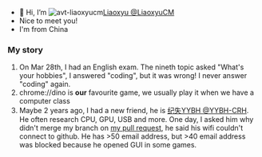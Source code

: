 - 👋 Hi, I’m ![avt-liaoxyucm](https://avatars.githubusercontent.com/u/161911756?s=20&u=9c8223fff0410b9e95177b2e5aa178217934cbd0&v=4)[Liaoxyu @LiaoxyuCM](https://github.com/LiaoxyuCM)
- Nice to meet you!
- I'm from China

### My story

1. On Mar 28th, I had an English exam. The nineth topic asked "What's your hobbies", I answered "coding", but it was wrong! I never answer "coding" again.
2. chrome://dino is **our** favourite game, we usually play it when we have a computer class
3. Maybe 2 years ago, I had a new friend, he is [纪失YYBH @YYBH-CRH](https://github.com/YYBH-CRH). He often research CPU, GPU, USB and more. One day, I asked him why didn't merge my branch on [my pull request](https://github.com/YYBH-CRH/YYBH.github.io/pull/4), he said his wifi couldn't connect to github.
He has >50 email address, but >40 email address was blocked because he opened GUI in some games.
